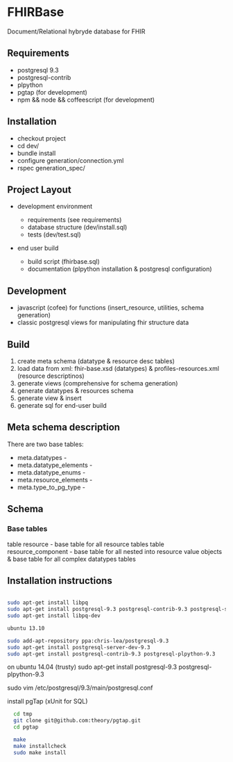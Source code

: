# FHIRBase

Document/Relational hybryde database for FHIR

## Requirements

* postgresql 9.3
* postgresql-contrib
* plpython
* pgtap (for development)
* npm && node && coffeescript (for development)

## Installation

* checkout project
* cd dev/
* bundle install
* configure generation/connection.yml
* rspec generation_spec/

## Project Layout

* development environment
  * requirements (see requirements)
  * database structure (dev/install.sql)
  * tests (dev/test.sql)

* end user build
  * build script (fhirbase.sql)
  * documentation (plpython installation & postgresql configuration)

## Development

* javascript (cofee) for functions (insert_resource, utilities, schema generation)
* classic postgresql views for manipulating fhir structure data

## Build

1. create meta schema (datatype & resource desc tables)
1. load data from xml:  fhir-base.xsd (datatypes) & profiles-resources.xml (resource descriptinos)
1. generate views (comprehensive for schema generation)
1. generate datatypes & resources schema
1. generate view & insert
1. generate sql for end-user build

## Meta schema description

There are two base tables:

* meta.datatypes -
* meta.datatype_elements -
* meta.datatype_enums -
* meta.resource_elements -
* meta.type_to_pg_type -

## Schema

### Base tables

table resource - base table for all resource tables
table resource_component - base table for all nested into resource value objects & base table for all complex datatypes tables

## Installation instructions


```bash

sudo apt-get install libpq
sudo apt-get install postgresql-9.3 postgresql-contrib-9.3 postgresql-server-dev-9.3 postgresql-plpython-9.3
sudo apt-get install libpq-dev

ubuntu 13.10

sudo add-apt-repository ppa:chris-lea/postgresql-9.3
sudo apt-get install postgresql-server-dev-9.3
sudo apt-get install postgresql-contrib-9.3 postgresql-plpython-9.3

```

on ubuntu 14.04 (trusty)
sudo apt-get install postgresql-9.3 postgresql-plpython-9.3

sudo vim /etc/postgresql/9.3/main/postgresql.conf


install pgTap (xUnit for SQL)

```bash
  cd tmp
  git clone git@github.com:theory/pgtap.git
  cd pgtap

  make
  make installcheck
  sudo make install
```
